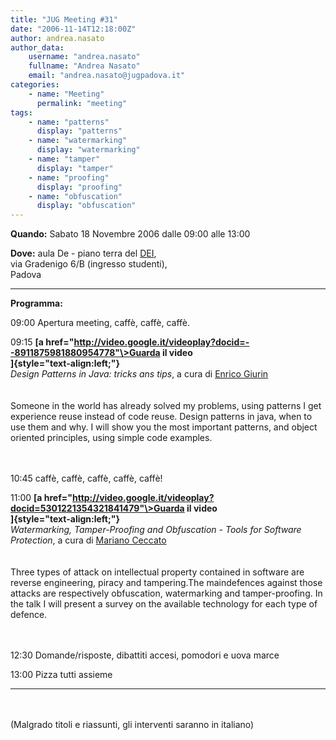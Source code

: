 ```yaml
---
title: "JUG Meeting #31"
date: "2006-11-14T12:18:00Z"
author: andrea.nasato
author_data:
    username: "andrea.nasato"
    fullname: "Andrea Nasato"
    email: "andrea.nasato@jugpadova.it"
categories:
    - name: "Meeting"
      permalink: "meeting"
tags:
    - name: "patterns"
      display: "patterns"
    - name: "watermarking"
      display: "watermarking"
    - name: "tamper"
      display: "tamper"
    - name: "proofing"
      display: "proofing"
    - name: "obfuscation"
      display: "obfuscation"
---
```


**Quando:** Sabato 18 Novembre 2006 dalle 09:00 alle 13:00

**Dove:** aula De - piano terra del [DEI](http://www.dei.unipd.it),\
via Gradenigo 6/B (ingresso studenti),\
Padova

  ---------------- ----------------------------------------------------------------------------------------------------------------------------------------------------------------------------------------------------------------------------------------------------------------------------------------------------------------------
  **Programma:**   

  09:00            Apertura meeting, caffè, caffè, caffè.

  09:15            **[a href="http://video.google.it/videoplay?docid=--8911875981880954778"\>Guarda il video</a><br/>]{style="text-align:left;"}**\
                   *Design Patterns in Java: tricks ans tips*, a cura di <a href="mailto:enrico.giurin@jugpadova.it">Enrico Giurin</a> <br/><br/>\
                   Someone in the world has already solved my problems, using patterns I get experience reuse instead of code reuse. Design patterns in java, when to use them and why. I will show you the most important patterns, and object oriented principles, using simple code examples.\
                   <br/><br/>

  10:45            caffè, caffè, caffè, caffè, caffè!

  11:00            **[a href="http://video.google.it/videoplay?docid=5301221354321841479"\>Guarda il video</a><br/>]{style="text-align:left;"}**\
                   *Watermarking, Tamper-Proofing and Obfuscation - Tools for Software Protection*, a cura di <a href="mailto:ceccato@itc.it">Mariano Ceccato</a> <br/><br/>\
                   Three types of attack on intellectual property contained in software are reverse engineering, piracy and tampering.The maindefences against those attacks are respectively obfuscation, watermarking and tamper-proofing. In the talk I will present a survey on the available technology for each type of defence.\
                   <br/><br/>

  12:30            Domande/risposte, dibattiti accesi, pomodori e uova marce

  13:00            Pizza tutti assieme
  ---------------- ----------------------------------------------------------------------------------------------------------------------------------------------------------------------------------------------------------------------------------------------------------------------------------------------------------------------

<br/>\
(Malgrado titoli e riassunti, gli interventi saranno in italiano)
